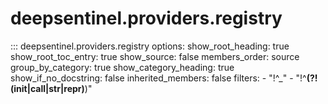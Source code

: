 # deepsentinel.providers.registry

::: deepsentinel.providers.registry
    options:
      show_root_heading: true
      show_root_toc_entry: true
      show_source: false
      members_order: source
      group_by_category: true
      show_category_heading: true
      show_if_no_docstring: false
      inherited_members: false
      filters:
        - "!^_"
        - "!^__(?!(init|call|str|repr)__)"
